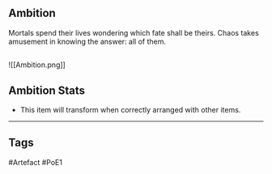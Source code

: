 ## Ambition
Mortals spend their lives wondering which
fate shall be theirs. Chaos takes amusement
in knowing the answer: all of them.
##
![[Ambition.png]]
## Ambition Stats
- This item will transform when correctly arranged with other items.


---
## Tags
#Artefact
#PoE1